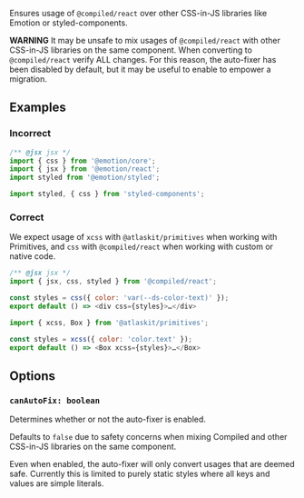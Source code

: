 Ensures usage of `@compiled/react` over other CSS-in-JS libraries like Emotion or styled-components.

**WARNING**
It may be unsafe to mix usages of `@compiled/react` with other CSS-in-JS libraries on the same component. When converting to `@compiled/react` verify ALL changes. For this reason, the auto-fixer has been disabled by default, but it may be useful to enable to empower a migration.

## Examples

### Incorrect

```js
/** @jsx jsx */
import { css } from '@emotion/core';
import { jsx } from '@emotion/react';
import styled from '@emotion/styled';
```

```js
import styled, { css } from 'styled-components';
```

### Correct

We expect usage of `xcss` with `@atlaskit/primitives` when working with Primitives, and `css` with `@compiled/react` when working with custom or native code. 

```js
/** @jsx jsx */
import { jsx, css, styled } from '@compiled/react';

const styles = css({ color: 'var(--ds-color-text)' });
export default () => <div css={styles}>…</div>
```

```js
import { xcss, Box } from '@atlaskit/primitives';

const styles = xcss({ color: 'color.text' });
export default () => <Box xcss={styles}>…</Box>
```

## Options

### `canAutoFix: boolean`

Determines whether or not the auto-fixer is enabled.

Defaults to `false` due to safety concerns when mixing Compiled and other CSS-in-JS libraries on the same component.

Even when enabled, the auto-fixer will only convert usages that are deemed safe.
Currently this is limited to purely static styles where all keys and values are simple literals.
